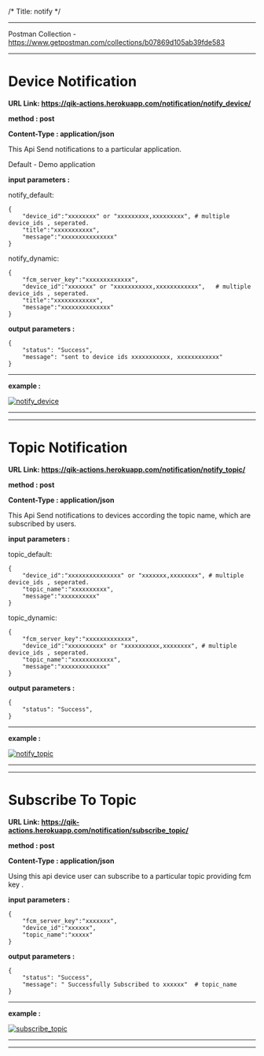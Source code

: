 /*
Title: notify
*/

------------

Postman Collection - https://www.getpostman.com/collections/b07869d105ab39fde583

------------

# Device Notification


**URL Link: https://qik-actions.herokuapp.com/notification/notify_device/**

**method : post**

**Content-Type : application/json**

This Api Send notifications to a particular application.

Default - Demo application

**input parameters :**

notify_default:

    {
    	"device_id":"xxxxxxxx" or "xxxxxxxxx,xxxxxxxxx", # multiple device_ids , seperated.
    	"title":"xxxxxxxxxxx",
    	"message":"xxxxxxxxxxxxxxx"
    }

notify_dynamic:

    {
        "fcm_server_key":"xxxxxxxxxxxxx",
    	"device_id":"xxxxxxx" or "xxxxxxxxxxx,xxxxxxxxxxxx",   # multiple device_ids , seperated.
    	"title":"xxxxxxxxxxxx",
    	"message":"xxxxxxxxxxxxxx"
    }

**output parameters :**

    {
        "status": "Success",
        "message": "sent to device ids xxxxxxxxxxx, xxxxxxxxxxxx"
    }

------------

**example :**


[![notify_device](%image_url%/qik-actions/notifications/notify_device.png "notify_device")](%image_url%/qik-actions/notifications/notify_device.png "notify_device")


------------
------------

# Topic Notification


**URL Link: https://qik-actions.herokuapp.com/notification/notify_topic/**

**method : post**

**Content-Type : application/json**

This Api Send notifications to devices according the topic name, which are subscribed by users.

**input parameters :**

topic_default:

    {
	    "device_id":"xxxxxxxxxxxxxxx" or "xxxxxxx,xxxxxxxx", # multiple device_ids , seperated.
	    "topic_name":"xxxxxxxxxx",
	    "message":"xxxxxxxxxx"
    }

topic_dynamic:

    {
        "fcm_server_key":"xxxxxxxxxxxxx",
    	"device_id":"xxxxxxxxxx" or "xxxxxxxxxx,xxxxxxxx", # multiple device_ids , seperated.
    	"topic_name":"xxxxxxxxxxxx",
    	"message":"xxxxxxxxxxxxx"
    }

**output parameters :**

    {
        "status": "Success",
    }


------------

**example :**


[![notify_topic](%image_url%/qik-actions/notifications/notify_topic.png "notify_topic")](%image_url%/qik-actions/notifications/notify_topic.png "notify_topic")


------------
------------

# Subscribe To Topic


**URL Link: https://qik-actions.herokuapp.com/notification/subscribe_topic/**

**method : post**

**Content-Type : application/json**

Using this api device user can subscribe to a particular topic providing fcm key .


**input parameters :**
    
    {
	    "fcm_server_key":"xxxxxxx",
	    "device_id":"xxxxxx",
	    "topic_name":"xxxxx"
    }


**output parameters :**
    
    {
        "status": "Success",
        "message": " Successfully Subscribed to xxxxxx"  # topic_name
    }
 
------------

**example :**


[![subscribe_topic](%image_url%/qik-actions/notifications/subscribe_topic.png "subscribe_topic")](%image_url%/qik-actions/notifications/subscribe_topic.png "subscribe_topic")


------------
------------
